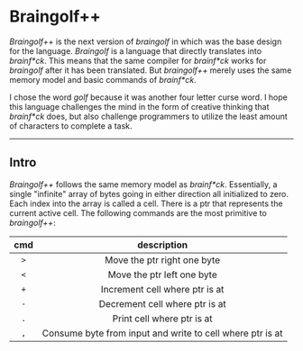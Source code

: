 # Braingolf++
_Braingolf++_ is the next version of _braingolf_ in which was the base design for the language. _Braingolf_ is a language that directly translates into _brainf*ck_. This means that the same compiler for _brainf*ck_ works for _braingolf_ after it has been translated. But _braingolf++_ merely uses the same memory model and basic commands of _brainf*ck_. 

I chose the word _golf_ because it was another four letter curse word. I hope this language challenges the mind in the form of creative thinking that _brainf*ck_ does, but also challenge programmers to utilize the least amount of characters to complete a task.

---

## Intro

_Braingolf++_ follows the same memory model as _brainf*ck_. Essentially, a single "infinite" array of bytes going in either direction all initialized to zero. Each index into the array is called a cell. There is a ptr that represents the current active cell. The following commands are the most primitive to _braingolf++_:

|cmd|description|
|:---:|:---:|
|`>`|Move the ptr right one byte|
|`<`|Move the ptr left one byte|
|`+`|Increment cell where ptr is at|
|`-`|Decrement cell where ptr is at|
|`.`|Print cell where ptr is at|
|`,`|Consume byte from input and write to cell where ptr is at|
